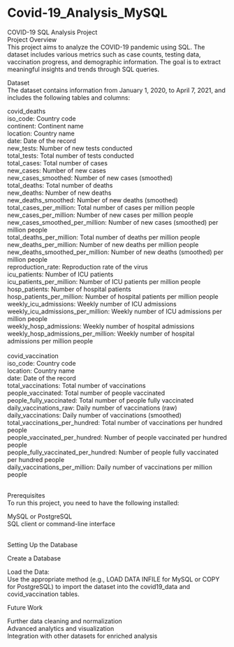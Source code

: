 # Covid-19_Analysis_MySQL
COVID-19 SQL Analysis Project<br>
Project Overview<br>
This project aims to analyze the COVID-19 pandemic using SQL. The dataset includes various metrics such as case counts, testing data, vaccination progress, and demographic information. The goal is to extract meaningful insights and trends through SQL queries.

Dataset<br>
The dataset contains information from January 1, 2020, to April 7, 2021, and includes the following tables and columns:<br>

covid_deaths<br>
iso_code: Country code<br>
continent: Continent name<br>
location: Country name<br>
date: Date of the record<br>
new_tests: Number of new tests conducted<br>
total_tests: Total number of tests conducted<br>
total_cases: Total number of cases<br>
new_cases: Number of new cases<br>
new_cases_smoothed: Number of new cases (smoothed)<br>
total_deaths: Total number of deaths<br>
new_deaths: Number of new deaths<br>
new_deaths_smoothed: Number of new deaths (smoothed)<br>
total_cases_per_million: Total number of cases per million people<br>
new_cases_per_million: Number of new cases per million people<br>
new_cases_smoothed_per_million: Number of new cases (smoothed) per million people<br>
total_deaths_per_million: Total number of deaths per million people<br>
new_deaths_per_million: Number of new deaths per million people<br>
new_deaths_smoothed_per_million: Number of new deaths (smoothed) per million people<br>
reproduction_rate: Reproduction rate of the virus<br>
icu_patients: Number of ICU patients<br>
icu_patients_per_million: Number of ICU patients per million people<br>
hosp_patients: Number of hospital patients<br>
hosp_patients_per_million: Number of hospital patients per million people<br>
weekly_icu_admissions: Weekly number of ICU admissions<br>
weekly_icu_admissions_per_million: Weekly number of ICU admissions per million people<br>
weekly_hosp_admissions: Weekly number of hospital admissions<br>
weekly_hosp_admissions_per_million: Weekly number of hospital admissions per million people<br><br>
covid_vaccination<br>
iso_code: Country code<br>
location: Country name<br>
date: Date of the record<br>
total_vaccinations: Total number of vaccinations<br>
people_vaccinated: Total number of people vaccinated<br>
people_fully_vaccinated: Total number of people fully vaccinated<br>
daily_vaccinations_raw: Daily number of vaccinations (raw)<br>
daily_vaccinations: Daily number of vaccinations (smoothed)<br>
total_vaccinations_per_hundred: Total number of vaccinations per hundred people<br>
people_vaccinated_per_hundred: Number of people vaccinated per hundred people<br>
people_fully_vaccinated_per_hundred: Number of people fully vaccinated per hundred people<br>
daily_vaccinations_per_million: Daily number of vaccinations per million people<br><br>

Prerequisites<br>
To run this project, you need to have the following installed:<br>

MySQL or PostgreSQL<br>
SQL client or command-line interface<br><br>

Setting Up the Database<br>


Create a Database<br>



Load the Data:<br>
Use the appropriate method (e.g., LOAD DATA INFILE for MySQL or COPY for PostgreSQL) to import the dataset into the covid19_data and covid_vaccination tables.<br>

Future Work<br>

Further data cleaning and normalization<br>
Advanced analytics and visualization<br>
Integration with other datasets for enriched analysis<br>
